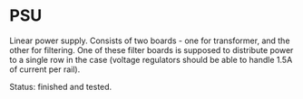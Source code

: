 # PSU

Linear power supply. Consists of two boards - one for transformer, and the other for filtering. One of these filter boards is supposed to distribute power to a single row in the case (voltage regulators should be able to handle 1.5A of current per rail).

Status: finished and tested.
